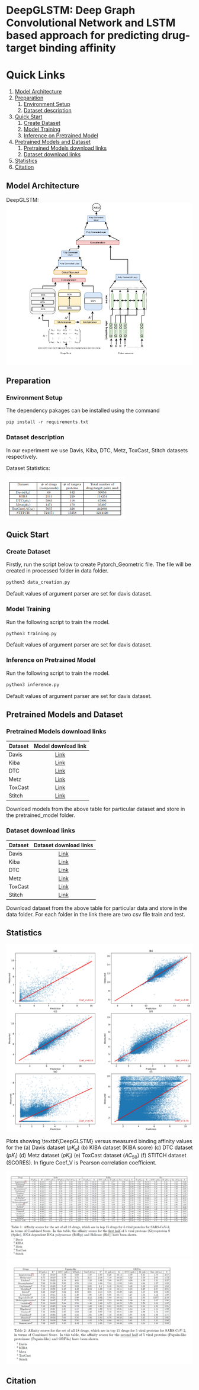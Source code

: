 # DeepGLSTM: Deep Graph Convolutional Network and LSTM based approach for predicting drug-target binding affinity
# Quick Links
1. [Model Architecture](#Model-Architecture)
2. [Preparation](#prepration)
   1. [Environment Setup](#env-setup)
   2. [Dataset description](#dataset)
3. [Quick Start](#start)
   1. [Create Dataset](#create-dataset)
   2. [Model Training](#model-tra)
   3. [Inference on Pretrained Model](#Inf-pre)
4. [Pretrained Models and Dataset](#premod-data)
   1. [Pretrained Models download links](#P-down)
   2. [Dataset download links](#data-down)
5. [Statistics](#stats)
6. [Citation](#cite)


## Model Architecture <a name="Model-Architecture"></a>
DeepGLSTM:
![alt text](https://github.com/MLlab4CS/DeepGLSTM/blob/main/images/architecture.jpg "DeepGLSTM")

## Preparation <a name="prepration"></a>
### Environment Setup <a name="env-setup"></a>
The dependency pakages can be installed using the command
```python
pip install -r requirements.txt
```
### Dataset description <a name="dataset"></a>
In our experiment we use Davis, Kiba, DTC, Metz, ToxCast, Stitch datasets respectively.

Dataset Statistics:

![alt text](https://github.com/MLlab4CS/DeepGLSTM/blob/main/images/dataset_statistics.png "Dataset statistics")

## Quick Start <a name="model-tra"></a>
### Create Dataset <a name="create-dataset"></a>
Firstly, run the script below to create Pytorch_Geometric file. The file will be created in processed folder in data folder.
```python
python3 data_creation.py 
```
Default values of argument parser are set for davis dataset.
### Model Training  <a name="model-tra"></a>
Run the following script to train the model.
```python
python3 training.py 
```
Default values of argument parser are set for davis dataset.
### Inference on Pretrained Model  <a name="Inf-pre"></a>
Run the following script to train the model.
```python
python3 inference.py 
```
Default values of argument parser are set for davis dataset.

## Pretrained Models and Dataset <a name="premod-data"></a>
### Pretrained Models download links <a name="P-down"></a>
| Dataset   | Model download link |
| --------- | :------------------:|
| Davis     | [Link](https://drive.google.com/file/d/1-lzd2Hq5bidsdJI8gGvfIducHDwL_PLd/view?usp=sharing) |
| Kiba      | [Link](https://drive.google.com/file/d/1buwSFWxmyBOLSdJ9BiMOa8E-GvMGJnar/view?usp=sharing) |
| DTC       | [Link](https://drive.google.com/file/d/1Pam_irCkpKsvNGIdJM8rC9r79u6o5Q7t/view?usp=sharing) |
| Metz      | [Link](https://drive.google.com/file/d/1X4qhc-9zmwiGPB_83NFgTiA-cOUStQeJ/view?usp=sharing) |
| ToxCast   | [Link](https://drive.google.com/file/d/1r4y-a7rhfcYjvWLBwRqW5ckfeewHNH_9/view?usp=sharing) |
| Stitch    | [Link](https://drive.google.com/file/d/1JwIhSrSRUR1CEEZc6kIlNiphPHa47_x9/view?usp=sharing) |

Download models from the above table for particular dataset and store in the pretrained_model folder.

### Dataset download links <a name="P-down"></a>
| Dataset   | Dataset download links |
| --------- | :------------------:|
| Davis     |[Link](https://drive.google.com/drive/folders/17ZmLlkUBqz8f3nVJQebLDDo90JYrelA2?usp=sharing)|
| Kiba      |[Link](https://drive.google.com/drive/folders/1vqRSVzwF97UISUZDlF2oeg0K3Rw7jVkS?usp=sharing)|
| DTC       |[Link](https://drive.google.com/drive/folders/1or9YSjw-LXIUy4ch8ZtAmf7Wl5IEDMjn?usp=sharing)|
| Metz      |[Link](https://drive.google.com/drive/folders/1LZI1GJzsXvLiOKlJVzsawrITQ9fuQl27?usp=sharing)|
| ToxCast   |[Link](https://drive.google.com/drive/folders/1L9i8h5jMaIuzF1rXBaJFXMqlWVXvSoDo?usp=sharing)|
| Stitch    |[Link](https://drive.google.com/drive/folders/1tC8gHn-sIINuEiGbgY8zSMYIJydgmkzE?usp=sharing)|

Download dataset from the above table for particular data and store in the data folder. For each folder in the link there are two csv file train and test.

## Statistics <a name="stats"></a>

![alt text](https://github.com/MLlab4CS/DeepGLSTM/blob/main/images/Full_fig%20.jpg "Full_fig")

Plots showing \textbf{DeepGLSTM} versus measured binding affinity values for the (a)  Davis dataset ($pK_{d}$) (b) KIBA dataset (KIBA score) (c) DTC dataset ($pK_{i}$) (d) Metz dataset ($pK_{i}$) (e) ToxCast dataset ($AC_{50}$) (f) STITCH dataset (SCORES). In figure Coef\_V is Pearson correlation coefficient.

![alt text](https://github.com/MLlab4CS/DeepGLSTM/blob/main/images/Sup_table.jpeg "Sup_1")
![alt text](https://github.com/MLlab4CS/DeepGLSTM/blob/main/images/sup_table2.jpeg "Sup_2")

## Citation  <a name="cite"></a>
